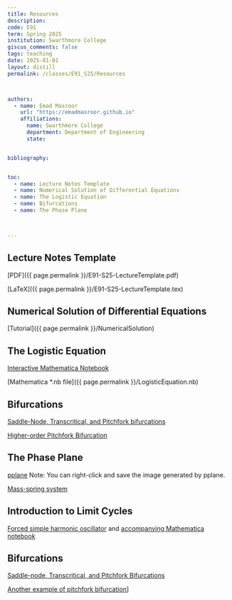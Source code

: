 ```yaml
---
title: Resources
description: 
code: E91
term: Spring 2025
institution: Swarthmore College
giscus_comments: false
tags: teaching 
date: 2025-01-01
layout: distill
permalink: /classes/E91_S25/Resources



authors:
  - name: Emad Masroor
    url: "https://emadmasroor.github.io"
    affiliations:
      name: Swarthmore College
      department: Department of Engineering
      state: 


bibliography: 


toc:
  - name: Lecture Notes Template
  - name: Numerical Solution of Differential Equations
  - name: The Logistic Equation
  - name: Bifurcations
  - name: The Phase Plane



---
```


## Lecture Notes Template

[PDF]({{ page.permalink }}/E91-S25-LectureTemplate.pdf)

[LaTeX]({{ page.permalink }}/E91-S25-LectureTemplate.tex)

## Numerical Solution of Differential Equations

[Tutorial]({{ page.permalink }}/NumericalSolution)

## The Logistic Equation

[Interactive Mathematica Notebook](https://www.wolframcloud.com/obj/c36c6ae1-7623-4a0b-bb6c-85193b1572d1)

[Mathematica *.nb file]({{ page.permalink }}/LogisticEquation.nb)

## Bifurcations

[Saddle-Node, Transcritical, and Pitchfork bifurcations](https://www.wolframcloud.com/obj/bb46477a-21b0-4256-86e7-5f67b25dbb43)

[Higher-order Pitchfork Bifurcation](https://tinyurl.com/higherorderbifurcation1)

## The Phase Plane

[pplane](https://aeb019.hosted.uark.edu/pplane.html) Note: You can right-click and save the image generated by pplane.

[Mass-spring system](https://tinyurl.com/E91phaseplane)

## Introduction to Limit Cycles

[Forced simple harmonic oscillator](https://tinyurl.com/E91limitcycle1) and [accompanying Mathematica notebook](Resources/ForcedHarmonicOscillator.nb)

## Bifurcations

[Saddle-node, Transcritical, and Pitchfork Bifurcations](https://tinyurl.com/E91bifurcations2d)

[Another example of pitchfork bifurcation](https://tinyurl.com/E91pitchforkbifurcation2d)]
